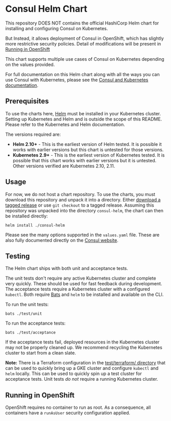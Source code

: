 # Consul Helm Chart

This repository DOES NOT contains the official HashiCorp Helm chart for installing
and configuring Consul on Kubernetes. 

But Instead, it allows deployment of Consul in OpenShift, which has slightly more restrictive security policies. Detail of modifications will be present in [Running in OpenShift](#running-in-openshift)

This chart supports multiple use
cases of Consul on Kubernetes depending on the values provided.

For full documentation on this Helm chart along with all the ways you can
use Consul with Kubernetes, please see the
[Consul and Kubernetes documentation](https://www.consul.io/docs/platform/k8s/index.html).

## Prerequisites

To use the charts here, [Helm](https://helm.sh/) must be installed in your
Kubernetes cluster. Setting up Kubernetes and Helm and is outside the scope
of this README. Please refer to the Kubernetes and Helm documentation.

The versions required are:

  * **Helm 2.10+** - This is the earliest version of Helm tested. It is possible
    it works with earlier versions but this chart is untested for those versions.
  * **Kubernetes 2.9+** - This is the earliest version of Kubernetes tested.
    It is possible that this chart works with earlier versions but it is
    untested. Other versions verified are Kubernetes 2.10, 2.11.

## Usage

For now, we do not host a chart repository. To use the charts, you must
download this repository and unpack it into a directory. Either
[download a tagged release](https://github.com/hashicorp/consul-helm/releases) or
use `git checkout` to a tagged release.
Assuming this repository was unpacked into the directory `consul-helm`, the chart can
then be installed directly:

    helm install ./consul-helm

Please see the many options supported in the `values.yaml`
file. These are also fully documented directly on the
[Consul website](https://www.consul.io/docs/platform/k8s/helm.html).

## Testing

The Helm chart ships with both unit and acceptance tests.

The unit tests don't require any active Kubernetes cluster and complete
very quickly. These should be used for fast feedback during development.
The acceptance tests require a Kubernetes cluster with a configured `kubectl`.
Both require [Bats](https://github.com/bats-core/bats-core) and `helm` to
be installed and available on the CLI.

To run the unit tests:

    bats ./test/unit

To run the acceptance tests:

    bats ./test/acceptance

If the acceptance tests fail, deployed resources in the Kubernetes cluster
may not be properly cleaned up. We recommend recycling the Kubernetes cluster to
start from a clean slate.

**Note:** There is a Terraform configuration in the
[test/terraform/ directory](https://github.com/hashicorp/consul-helm/tree/master/test/terraform)
that can be used to quickly bring up a GKE cluster and configure
`kubectl` and `helm` locally. This can be used to quickly spin up a test
cluster for acceptance tests. Unit tests _do not_ require a running Kubernetes
cluster.

## Running in OpenShift

OpenShift requires no container to run as root.
As a consequence, all containers have a `runAsUser` security configuration applied.